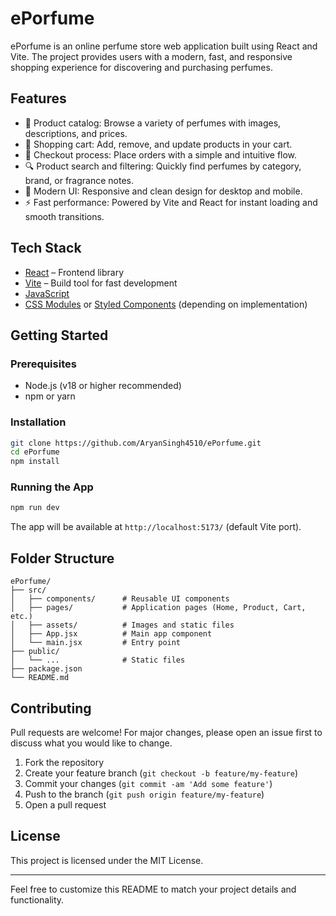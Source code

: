 # ePorfume

ePorfume is an online perfume store web application built using React and Vite. The project provides users with a modern, fast, and responsive shopping experience for discovering and purchasing perfumes.

## Features

- 🌸 Product catalog: Browse a variety of perfumes with images, descriptions, and prices.
- 🛒 Shopping cart: Add, remove, and update products in your cart.
- 🧾 Checkout process: Place orders with a simple and intuitive flow.
- 🔍 Product search and filtering: Quickly find perfumes by category, brand, or fragrance notes.
- 🎨 Modern UI: Responsive and clean design for desktop and mobile.
- ⚡ Fast performance: Powered by Vite and React for instant loading and smooth transitions.

## Tech Stack

- [React](https://react.dev/) – Frontend library
- [Vite](https://vitejs.dev/) – Build tool for fast development
- [JavaScript](https://developer.mozilla.org/en-US/docs/Web/JavaScript)
- [CSS Modules](https://github.com/css-modules/css-modules) or [Styled Components](https://styled-components.com/) (depending on implementation)

## Getting Started

### Prerequisites

- Node.js (v18 or higher recommended)
- npm or yarn

### Installation

```bash
git clone https://github.com/AryanSingh4510/ePorfume.git
cd ePorfume
npm install
```

### Running the App

```bash
npm run dev
```

The app will be available at `http://localhost:5173/` (default Vite port).

## Folder Structure

```
ePorfume/
├── src/
│   ├── components/      # Reusable UI components
│   ├── pages/           # Application pages (Home, Product, Cart, etc.)
│   ├── assets/          # Images and static files
│   ├── App.jsx          # Main app component
│   └── main.jsx         # Entry point
├── public/
│   └── ...              # Static files
├── package.json
└── README.md
```

## Contributing

Pull requests are welcome! For major changes, please open an issue first to discuss what you would like to change.

1. Fork the repository
2. Create your feature branch (`git checkout -b feature/my-feature`)
3. Commit your changes (`git commit -am 'Add some feature'`)
4. Push to the branch (`git push origin feature/my-feature`)
5. Open a pull request

## License

This project is licensed under the MIT License.

---

Feel free to customize this README to match your project details and functionality.
